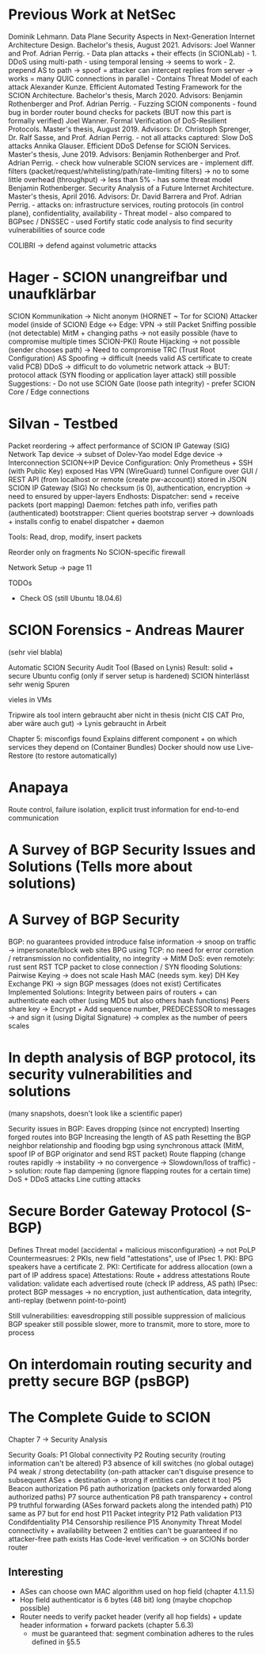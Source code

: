 # Previous Work at NetSec
Dominik Lehmann. Data Plane Security Aspects in Next-Generation Internet Architecture Design. Bachelor's thesis, August 2021. Advisors: Joel Wanner and Prof. Adrian Perrig.
    - Data plan attacks + their effects (in SCIONLab)
    - 1. DDoS using multi-path
      - using temporal lensing -> seems to work
    - 2. prepend AS to path -> spoof = attacker can intercept replies from server
         -> works = many QUIC connections in parallel
    - Contains Threat Model of each attack
Alexander Kunze. Efficient Automated Testing Framework for the SCION Architecture. Bachelor's thesis, March 2020. Advisors: Benjamin Rothenberger and Prof. Adrian Perrig.
    - Fuzzing SCION components
    - found bug in border router bound checks for packets (BUT now this part is formally verified)
Joel Wanner. Formal Verification of DoS-Resilient Protocols. Master's thesis, August 2019. Advisors: Dr. Christoph Sprenger, Dr. Ralf Sasse, and Prof. Adrian Perrig.
    - not all attacks captured: Slow DoS attacks
Annika Glauser. Efficient DDoS Defense for SCION Services. Master's thesis, June 2019. Advisors: Benjamin Rothenberger and Prof. Adrian Perrig.
    - check how vulnerable SCION services are
    - implement diff. filters (packet/request/whitelisting/path/rate-limiting filters)
        -> no to some little overhead (throughput) -> less than 5%
    - has some threat model
Benjamin Rothenberger. Security Analysis of a Future Internet Architecture. Master's thesis, April 2016. Advisors: Dr. David Barrera and Prof. Adrian Perrig.
    - attacks on: infrastructure services, routing protocols (in control plane), confidentiality, availability
    - Threat model
    - also compared to BGPsec / DNSSEC
    - used Fortify static code analysis to find security vulnerabilities of source code

COLIBRI -> defend against volumetric attacks

# Hager - SCION unangreifbar und unaufklärbar
SCION Kommunikation -> Nicht anonym (HORNET ~ Tor for SCION)
Attacker model (inside of SCION)
Edge <-> Edge: VPN -> still Packet Sniffing possible (not detectable)
MitM + changing paths -> not easily possible (have to compromise multiple times SCION-PKI)
Route Hijacking -> not possible (sender chooses path) -> Need to compromise TRC (Trust Root Configuration)
AS Spoofing -> difficult (needs valid AS certificate to create valid PCB)
DDoS -> difficult to do volumetric network attack -> BUT: protocol attack (SYN flooding or application layer attack) still possible
Suggestions:
    - Do not use SCION Gate (loose path integrity)
    - prefer SCION Core / Edge connections

# Silvan - Testbed

Packet reordering -> affect performance of SCION IP Gateway (SIG)
Network Tap device -> subset of Dolev-Yao model
Edge device -> Interconnection SCION<->IP
Device Configuration: 
    Only Prometheus + SSH (with Public Key) exposed
    Has VPN (WireGuard) tunnel
    Configure over GUI / REST API (from localhost or remote (create pw-account))
    stored in JSON
SCION IP Gateway (SIG)
    No checksum (is 0), authentication, encryption -> need to ensured by upper-layers
Endhosts:
    Dispatcher: send + receive packets (port mapping)
    Daemon: fetches path info, verifies path (authenticated)
    bootstrapper: Client queries bootstrap server -> downloads + installs config to enabel dispatcher + daemon

Tools:
    Read, drop, modify, insert packets

Reorder only on fragments
No SCION-specific firewall


Network Setup -> page 11

TODOs
- Check OS (still Ubuntu 18.04.6)




# SCION Forensics - Andreas Maurer
(sehr viel blabla)

Automatic SCION Security Audit Tool (Based on Lynis)
    Result: solid + secure Ubuntu config (only if server setup is hardened)
SCION hinterlässt sehr wenig Spuren

vieles in VMs

Tripwire als tool intern gebraucht aber nicht in thesis (nicht CIS CAT Pro, aber wäre auch gut) 
-> Lynis gebraucht in Arbeit

Chapter 5: misconfigs found
Explains different component + on which services they depend on (Container Bundles)
Docker should now use Live-Restore (to restore automatically)



# Anapaya

Route control, failure isolation, explicit trust information for end-to-end communication

# A Survey of BGP Security Issues and Solutions (Tells more about solutions)
# A Survey of BGP Security

BGP: no guarantees provided
introduce false information -> snoop on traffic -> impersonate/block web sites
BPG using TCP: no need for error corretion / retransmission
    no confidentiality, no integrity -> MitM
    DoS: even remotely: rust sent RST TCP packet to close connection / SYN flooding
Solutions:
    Pairwise Keying -> does not scale
    Hash
    MAC (needs sym. key)
    DH Key Exchange
    PKI -> sign BGP messages (does not exist)
    Certificates
Implemented Solutions:
    Integrity between pairs of routers + can authenticate each other (using MD5 but also others hash functions)
    Peers share key -> Encrypt + Add sequence number, PREDECESSOR to messages -> and sign it (using Digital Signature)
        -> complex as the number of peers scales


# In depth analysis of BGP protocol, its security vulnerabilities and solutions
(many snapshots, doesn't look like a scientific paper)

Security issues in BGP:
    Eaves dropping (since not encrypted)
    Inserting forged routes into BGP
    Increasing the length of AS path
    Resetting the BGP neighbor relationship and flooding bgp using synchronous attack
        (MitM, spoof IP of BGP originator and send RST packet)
    Route flapping (change routes rapidly -> instability -> no convergence -> Slowdown/loss of traffic) -> solution: route flap dampening (ignore flapping routes for a certain time)
    DoS + DDoS attacks
    Line cutting attacks

# Secure Border Gateway Protocol (S-BGP)

Defines Threat model (accidental + malicious misconfiguration) -> not PoLP
Countermeasrues:
    2 PKIs, new field "attestations", use of IPsec
    1. PKI: BPG speakers have a certificate
    2. PKI: Certificate for address allocation (own a part of IP address space)
    Attestations: Route + address attestations
    Route validation: validate each advertised route (check IP address, AS path)
    IPsec: protect BGP messages -> no encryption, just authentication, data integrity, anti-replay (betwenn point-to-point)

Still vulnerabilities:
    eavesdropping still possible
    suppression of malicious BGP speaker still possible
    slower, more to transmit, more to store, more to process


# On interdomain routing security and pretty secure BGP (psBGP)



# The Complete Guide to SCION
Chapter 7 -> Security Analysis

Security Goals:
    P1 Global connectivity
    P2 Routing security (routing information can't be altered)
    P3 absence of kill switches (no global outage)
    P4 weak / strong detectability (on-path attacker can't disguise presence to subsequent ASes + destination -> strong if entities can detect it too)
    P5 Beacon authorization
    P6 path authorization (packets only forwarded along authorized paths)
    P7 source authentication
    P8 path transparency + control
    P9 truthful forwarding (ASes forward packets along the intended path)
    P10 same as P7 but for end host
    P11 Packet integrity
    P12 Path validation
    P13 Condifdentiality
    P14 Censorship resilience
    P15 Anonymity
Threat Model
    connectivity + availability between 2 entities can't be guaranteed if no attacker-free path exists
Has Code-level verification -> on SCIONs border router

## Interesting
- ASes can choose own MAC algorithm used on hop field (chapter 4.1.1.5)
- Hop field authenticator is 6 bytes (48 bit) long (maybe chopchop possible)
- Router needs to verify packet header (verify all hop fields) + update header information + forward packets (chapter 5.6.3)
  - must be guaranteed that: segment combination adheres to the rules defined in §5.5